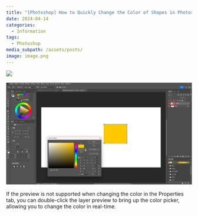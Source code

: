```yaml
---
title: "[Photoshop] How to Quickly Change the Color of Shapes in Photoshop"
date: 2024-04-14
categories:
  - Information
tags:
  - Photoshop
media_subpath: /assets/posts/
image: image.png
---
```

![](image(20).png)

![](image.png)

If the preview is not supported when changing the color in the Properties tab, you can double-click the layer preview to bring up the color picker, allowing you to change the color in real-time.